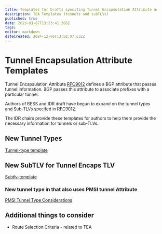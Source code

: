 ```yaml
---
title: Templates for Drafts specifing Tunnel Encapsulation Attribute additions (new Tunnels or SubTLVs ) 
description: TEA Templates (tunnels and subTLVs)  
published: true
date: 2025-03-07T13:33:41.366Z
tags: 
editor: markdown
dateCreated: 2024-12-06T13:02:07.632Z
---
```


# Tunnel Encapsulation Attribute Templates 

Tunnel Encapsulation Attribute [RFC9012](https://datatracker.ietf.org/doc/rfc9012/)
defines a BGP attribute that passes tunnel information. 
BGP passes this attribute to associate prefixes with a 
particular tunnel.  

Authors of BESS and IDR draft have begun to expand on the 
tunnel types and Sub-TLVs specifed in [RFC9012](https://datatracker.ietf.org/doc/rfc9012/).  

The IDR chairs provide these templates for authors to 
help them provide the necessary information for tunnels or 
sub-TLVs. 

## New Tunnel Types 
[Tunnel-type template](/group/idr/TEA-templates/Tunnel)

## New SubTLV for Tunnel Encaps TLV
[Subtlv-template](/group/idr/TEA-templates/SubTLV)


### New tunnel type in that also uses PMSI tunnel Attribute 
[PMSI Tunnel Type Considerations](/group/idr/TEA-templates/PMSI-TEA)

## Additional things to consider
- Route Selection Criteria - related to TEA 

 